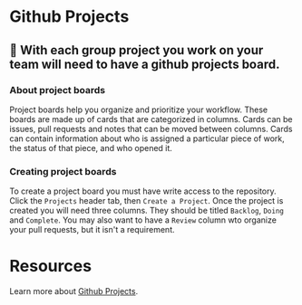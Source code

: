 # Github Projects

## :pushpin: With each group project you work on your team will need to have a github projects board.

### About project boards

Project boards help you organize and prioritize your workflow. These boards are made up of cards that are categorized in columns. Cards can be issues, pull requests and notes that can be moved between columns. Cards can contain information about who is assigned a particular piece of work, the status of that piece, and who opened it.

### Creating project boards

To create a project board you must have write access to the repository. Click the `Projects` header tab, then `Create a Project`. Once the project is created you will need three columns. They should be titled `Backlog`, `Doing` and `Complete`. You may also want to have a `Review` column wto organize your pull requests, but it isn't a requirement.

# Resources
Learn more about [Github Projects](https://help.github.com/articles/about-project-boards/).